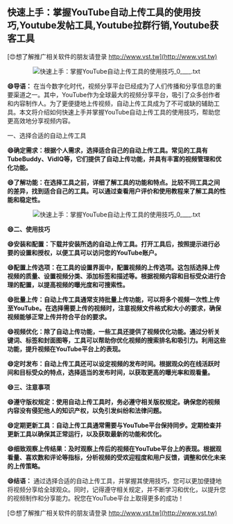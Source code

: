 ## **快速上手：掌握YouTube自动上传工具的使用技巧,Youtube发帖工具,Youtube拉群行销,Youtube获客工具**

[😍想了解推广相关软件的朋友请登录 http://www.vst.tw](http://www.vst.tw)

 <center><img src="https://vst.tw/MP4/tuiguang/png/7.png" alt="快速上手：掌握YouTube自动上传工具的使用技巧_0____.txt"></center>

**😄导语：**
在当今数字化时代，视频分享平台已经成为了人们传播和分享信息的重要渠道之一。其中，YouTube作为全球最大的视频分享平台，吸引了众多创作者和内容制作人。为了更便捷地上传视频，自动上传工具成为了不可或缺的辅助工具。本文将介绍如何快速上手并掌握YouTube自动上传工具的使用技巧，帮助您更高效地分享视频内容。

一、选择合适的自动上传工具

**😄确定需求：根据个人需求，选择适合自己的自动上传工具。常见的工具有TubeBuddy、VidIQ等，它们提供了自动上传功能，并具有丰富的视频管理和优化功能。**

**😄了解功能：在选择工具之前，详细了解工具的功能和特点。比较不同工具之间的差异，找到适合自己的工具。可以通过查看用户评价和使用教程来了解工具的性能和稳定性。**

 <center><img src="https://vst.tw/MP4/tuiguang/png/4.png" alt="快速上手：掌握YouTube自动上传工具的使用技巧_0____.txt"></center>

**😄二、使用技巧**

**😄安装和配置：下载并安装所选的自动上传工具。打开工具后，按照提示进行必要的设置和授权，以便工具可以访问您的YouTube账户。**

**😄配置上传选项：在工具的设置界面中，配置视频的上传选项。这包括选择上传视频的质量、设置视频分类、添加标签和描述等。根据视频内容和目标受众进行合理的配置，以提高视频的曝光度和可搜索性。**

**😄批量上传：自动上传工具通常支持批量上传功能，可以将多个视频一次性上传至YouTube。在选择需要上传的视频时，注意视频文件格式和大小的要求，确保视频能够正常上传并符合平台的要求。**

**😄视频优化：除了自动上传功能，一些工具还提供了视频优化功能。通过分析关键词、标签和封面图等，工具可以帮助你优化视频的搜索排名和吸引力。利用这些功能，提升视频在YouTube平台上的表现。**

**😄定时发布：自动上传工具还可以设定视频的发布时间。根据观众的在线活跃时间和目标受众的特点，选择适当的发布时间，以获取更高的曝光率和观看量。**

**😄三、注意事项**

**😄遵守版权规定：使用自动上传工具时，务必遵守相关版权规定。确保您的视频内容没有侵犯他人的知识产权，以免引发纠纷和法律问题。**

**😄定期更新工具：自动上传工具通常需要与YouTube平台保持同步。定期检查并更新工具以确保其正常运行，以及获取最新的功能和优化。**

**😄细致观察上传结果：及时观察上传后的视频在YouTube平台上的表现。根据观看量、喜欢数和评论等指标，分析视频的受欢迎程度和用户反馈，调整和优化未来的上传策略。**

**😄结语：**
通过选择合适的自动上传工具，并掌握其使用技巧，您可以更加便捷地将视频分享给全球观众。同时，记得遵守相关规定，并不断学习和优化，以提升您的视频制作和分享能力。祝您在YouTube平台上取得更多的成功！

[😍想了解推广相关软件的朋友请登录 http://www.vst.tw](http://www.vst.tw)



